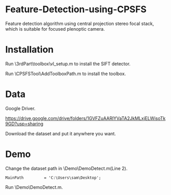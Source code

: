 # Feature-Detection-using-CPSFS
Feature detection algorithm using central projection stereo focal stack, which is suitable for focused plenoptic camera.
# Installation
Run \3rdPart\toolbox\vl_setup.m to install the SIFT detector.

Run \CPSFSTool\AddToolboxPath.m  to install the toolbox.

# Data
Google Driver.

https://drive.google.com/drive/folders/1GVFZuAARlYVaTA2JkMLxjELWisoTk9GD?usp=sharing

Download the dataset and put it anywhere you want.
# Demo 
Change the dataset path in \Demo\DemoDetect.m(Line 2).

`MainPath         = 'C:\Users\sam\Desktop'; `

Run \Demo\DemoDetect.m.


